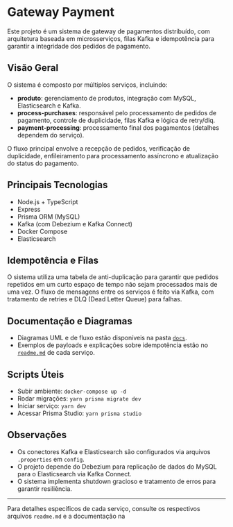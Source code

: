 # Gateway Payment

Este projeto é um sistema de gateway de pagamentos distribuído, com arquitetura baseada em microsserviços, filas Kafka e idempotência para garantir a integridade dos pedidos de pagamento.

## Visão Geral

O sistema é composto por múltiplos serviços, incluindo:

- **produto**: gerenciamento de produtos, integração com MySQL, Elasticsearch e Kafka.
- **process-purchases**: responsável pelo processamento de pedidos de pagamento, controle de duplicidade, filas Kafka e lógica de retry/dlq.
- **payment-processing**: processamento final dos pagamentos (detalhes dependem do serviço).

O fluxo principal envolve a recepção de pedidos, verificação de duplicidade, enfileiramento para processamento assíncrono e atualização do status do pagamento.

## Principais Tecnologias

- Node.js + TypeScript
- Express
- Prisma ORM (MySQL)
- Kafka (com Debezium e Kafka Connect)
- Docker Compose
- Elasticsearch

## Idempotência e Filas

O sistema utiliza uma tabela de anti-duplicação para garantir que pedidos repetidos em um curto espaço de tempo não sejam processados mais de uma vez. O fluxo de mensagens entre os serviços é feito via Kafka, com tratamento de retries e DLQ (Dead Letter Queue) para falhas.

## Documentação e Diagramas

- Diagramas UML e de fluxo estão disponíveis na pasta [`docs`](process-purchases/docs).
- Exemplos de payloads e explicações sobre idempotência estão no [`readme.md`](process-purchases/readme.md) de cada serviço.

## Scripts Úteis

- Subir ambiente: `docker-compose up -d`
- Rodar migrações: `yarn prisma migrate dev`
- Iniciar serviço: `yarn dev`
- Acessar Prisma Studio: `yarn prisma studio`

## Observações

- Os conectores Kafka e Elasticsearch são configurados via arquivos `.properties` em `config`.
- O projeto depende do Debezium para replicação de dados do MySQL para o Elasticsearch via Kafka Connect.
- O sistema implementa shutdown gracioso e tratamento de erros para garantir resiliência.

---

Para detalhes específicos de cada serviço, consulte os respectivos arquivos `readme.md` e a documentação na
